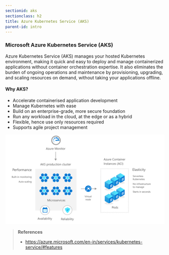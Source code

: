 ```yaml
---
sectionid: aks
sectionclass: h2
title: Azure Kubernetes Service (AKS)
parent-id: intro
---
```


### Microsoft Azure Kubernetes Service (AKS)

Azure Kubernetes Service (AKS) manages your hosted Kubernetes environment, making it quick and easy to deploy and manage containerized applications without container orchestration expertise. It also eliminates the burden of ongoing operations and maintenance by provisioning, upgrading, and scaling resources on demand, without taking your applications offline.

#### Why AKS?

- Accelerate containerised application development
-	Manage Kubernetes with ease
-	Build on an enterprise-grade, more secure foundation
-	Run any workload in the cloud, at the edge or as a hybrid
- Flexible, hence use only resources required
- Supports agile project management

![Why AKS diagram](media/why-aks.png)

> **References**
> * <https://azure.microsoft.com/en-in/services/kubernetes-service/#features>
